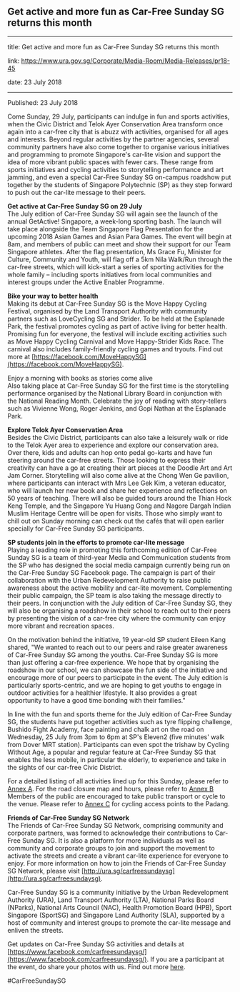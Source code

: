 ## Get active and more fun as Car-Free Sunday SG returns this month

---

title: Get active and more fun as Car-Free Sunday SG returns this month

link: https://www.ura.gov.sg/Corporate/Media-Room/Media-Releases/pr18-45

date: 23 July 2018

---

Published: 23 July 2018

Come Sunday, 29 July, participants can indulge in fun and sports activities, when the Civic District and Telok Ayer Conservation Area transform once again into a car-free city that is abuzz with activities, organised for all ages and interests. Beyond regular activities by the partner agencies, several community partners have also come together to organise various initiatives and programming to promote Singapore's car-lite vision and support the idea of more vibrant public spaces with fewer cars. These range from sports initiatives and cycling activities to storytelling performance and art jamming, and even a special Car-Free Sunday SG on-campus roadshow put together by the students of Singapore Polytechnic (SP) as they step forward to push out the car-lite message to their peers.

**Get active at Car-Free Sunday SG on 29 July**  
The July edition of Car-Free Sunday SG will again see the launch of the annual GetActive! Singapore, a week-long sporting bash. The launch will take place alongside the Team Singapore Flag Presentation for the upcoming 2018 Asian Games and Asian Para Games. The event will begin at 8am, and members of public can meet and show their support for our Team Singapore athletes. After the flag presentation, Ms Grace Fu, Minister for Culture, Community and Youth, will flag off a 5km Nila Walk/Run through the car-free streets, which will kick-start a series of sporting activities for the whole family – including sports initiatives from local communities and interest groups under the Active Enabler Programme.

**Bike your way to better health**  
Making its debut at Car-Free Sunday SG is the Move Happy Cycling Festival, organised by the Land Transport Authority with community partners such as LoveCycling SG and Strider. To be held at the Esplanade Park, the festival promotes cycling as part of active living for better health. Promising fun for everyone, the festival will include exciting activities such as Move Happy Cycling Carnival and Move Happy-Strider Kids Race. The carnival also includes family-friendly cycling games and tryouts. Find out more at [https://facebook.com/MoveHappySG](https://facebook.com/MoveHappySG).

Enjoy a morning with books as stories come alive  
Also taking place at Car-Free Sunday SG for the first time is the storytelling performance organised by the National Library Board in conjunction with the National Reading Month. Celebrate the joy of reading with story-tellers such as Vivienne Wong, Roger Jenkins, and Gopi Nathan at the Esplanade Park.

**Explore Telok Ayer Conservation Area**  
Besides the Civic District, participants can also take a leisurely walk or ride to the Telok Ayer area to experience and explore our conservation area. Over there, kids and adults can hop onto pedal go-karts and have fun steering around the car-free streets. Those looking to express their creativity can have a go at creating their art pieces at the Doodle Art and Art Jam Corner. Storytelling will also come alive at the Chong Wen Ge pavilion, where participants can interact with Mrs Lee Gek Kim, a veteran educator, who will launch her new book and share her experience and reflections on 50 years of teaching. There will also be guided tours around the Thian Hock Keng Temple, and the Singapore Yu Huang Gong and Nagore Dargah Indian Muslim Heritage Centre will be open for visits. Those who simply want to chill out on Sunday morning can check out the cafés that will open earlier specially for Car-Free Sunday SG participants.

**SP students join in the efforts to promote car-lite message**  
Playing a leading role in promoting this forthcoming edition of Car-Free Sunday SG is a team of third-year Media and Communication students from the SP who has designed the social media campaign currently being run on the Car-Free Sunday SG Facebook page. The campaign is part of their collaboration with the Urban Redevelopment Authority to raise public awareness about the active mobility and car-lite movement. Complementing their public campaign, the SP team is also taking the message directly to their peers. In conjunction with the July edition of Car-Free Sunday SG, they will also be organising a roadshow in their school to reach out to their peers by presenting the vision of a car-free city where the community can enjoy more vibrant and recreation spaces.

On the motivation behind the initiative, 19 year-old SP student Eileen Kang shared, "We wanted to reach out to our peers and raise greater awareness of Car-Free Sunday SG among the youths. Car-Free Sunday SG is more than just offering a car-free experience. We hope that by organising the roadshow in our school, we can showcase the fun side of the initiative and encourage more of our peers to participate in the event. The July edition is particularly sports-centric, and we are hoping to get youths to engage in outdoor activities for a healthier lifestyle. It also provides a great opportunity to have a good time bonding with their families."

In line with the fun and sports theme for the July edition of Car-Free Sunday SG, the students have put together activities such as tyre flipping challenge, Bushido Fight Academy, face painting and chalk art on the road on Wednesday, 25 July from 3pm to 6pm at SP's Eleven2 (five minutes' walk from Dover MRT station). Participants can even spot the trishaw by Cycling Without Age, a popular and regular feature at Car-Free Sunday SG that enables the less mobile, in particular the elderly, to experience and take in the sights of our car-free Civic District.

For a detailed listing of all activities lined up for this Sunday, please refer to [Annex A](<https://www.ura.gov.sg/-/media/Corporate/Media-Room/2018/Jul/pr18-45a(2).pdf>). For the road closure map and hours, please refer to [Annex B](https://www.ura.gov.sg/-/media/Corporate/Media-Room/2018/Jul/pr18-45b.pdf) Members of the public are encouraged to take public transport or cycle to the venue. Please refer to [Annex C](https://www.ura.gov.sg/-/media/Corporate/Media-Room/2018/Jul/pr18-45c.pdf) for cycling access points to the Padang.

**Friends of Car-Free Sunday SG Network**  
The Friends of Car-Free Sunday SG Network, comprising community and corporate partners, was formed to acknowledge their contributions to Car-Free Sunday SG. It is also a platform for more individuals as well as community and corporate groups to join and support the movement to activate the streets and create a vibrant car-lite experience for everyone to enjoy. For more information on how to join the Friends of Car-Free Sunday SG Network, please visit [http://ura.sg/carfreesundaysg](http://ura.sg/carfreesundaysg).

Car-Free Sunday SG is a community initiative by the Urban Redevelopment Authority (URA), Land Transport Authority (LTA), National Parks Board (NParks), National Arts Council (NAC), Health Promotion Board (HPB), Sport Singapore (SportSG) and Singapore Land Authority (SLA), supported by a host of community and interest groups to promote the car-lite message and enliven the streets.

Get updates on Car-Free Sunday SG activities and details at [https://www.facebook.com/carfreesundaysg/](https://www.facebook.com/carfreesundaysg/). If you are a participant at the event, do share your photos with us. Find out more [here](https://www.ura.gov.sg/Corporate/Get-Involved/Go-Car-Lite/Car-Free-Sunday/CFS/About-CFS).

#CarFreeSundaySG
